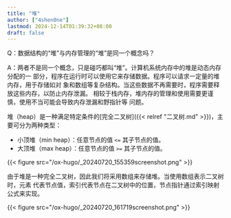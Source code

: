 ```yaml
---
title: "堆"
author: ["4shen0ne"]
lastmod: 2024-12-14T01:39:32+08:00
draft: false
---
```


Q：数据结构的“堆”与内存管理的“堆”是同一个概念吗？

A：两者不是同一个概念，只是碰巧都叫“堆”。计算机系统内存中的堆是动态内存分配的一
部分，程序在运行时可以使用它来存储数据。程序可以请求一定量的堆内存，用于存储如对
象和数组等复杂结构。当这些数据不再需要时，程序需要释放这些内存，以防止内存泄漏。
相较于栈内存，堆内存的管理和使用需要更谨慎，使用不当可能会导致内存泄漏和野指针等
问题。

堆（heap）是一种满足特定条件的[完全二叉树]({{< relref "二叉树.md" >}})，主要可分为两种类型：

-   小顶堆（min heap）：任意节点的值 `<=` 其子节点的值。
-   大顶堆（max heap）：任意节点的值 `>=` 其子节点的值。

{{< figure src="/ox-hugo/_20240720_155359screenshot.png" >}}

由于堆是一种完全二叉树，因此我们将采用数组来存储堆。当使用数组表示二叉树时，元素
代表节点值，索引代表节点在二叉树中的位置，节点指针通过索引映射公式来实现。

{{< figure src="/ox-hugo/_20240720_161719screenshot.png" >}}
